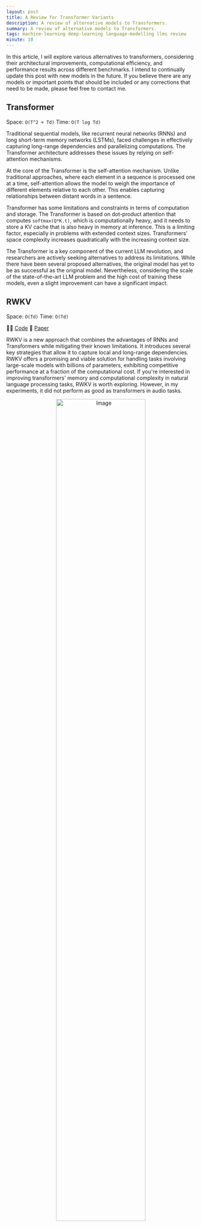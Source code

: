 ```yaml
---
layout: post
title: A Review for Transformer Variants
description: A review of alternative models to Transformers.
summary: A review of alternative models to Transformers.
tags: machine-learning deep-learning language-modelling llms review
minute: 10
---
```


<style>
img {
    border-radius: 10px;
}
</style>

In this article, I will explore various alternatives to transformers, considering their architectural improvements, computational efficiency, and performance results across different benchmarks. I intend to continually update this post with new models in the future. If you believe there are any models or important points that should be included or any corrections that need to be made, please feel free to contact me.

## Transformer
Space: `O(T^2 + Td)`
Time: `O(T log Td)`

Traditional sequential models, like recurrent neural networks (RNNs) and long short-term memory networks (LSTMs), faced challenges in effectively capturing long-range dependencies and parallelizing computations. The Transformer architecture addresses these issues by relying on self-attention mechanisms.

At the core of the Transformer is the self-attention mechanism. Unlike traditional approaches, where each element in a sequence is processed one at a time, self-attention allows the model to weigh the importance of different elements relative to each other. This enables capturing relationships between distant words in a sentence.

Transformer has some limitations and constraints in terms of computation and storage. The Transformer is based on dot-product attention that computes ```softmax(Q*K.t)```, which is computationally heavy, and it needs to store a KV cache that is also heavy in memory at inference. This is a limiting factor, especially in problems with extended context sizes. Transformers' space complexity increases quadratically with the increasing context size.

The Transformer is a key component of the current LLM revolution, and researchers are actively seeking alternatives to address its limitations. While there have been several proposed alternatives, the original model has yet to be as successful as the original model. Nevertheless, considering the scale of the state-of-the-art LLM problem and the high cost of training these models, even a slight improvement can have a significant impact.



## RWKV

Space: `O(Td)`
Time: `O(Td)`

👩‍💻 [Code](https://github.com/BlinkDL/RWKV-LM)
📎 [Paper](https://arxiv.org/abs/2305.13048)

RWKV is a new approach that combines the advantages of RNNs and Transformers while mitigating their known limitations. It introduces several key strategies that allow it to capture local and long-range dependencies. RWKV offers a promising and viable solution for handling tasks involving large-scale models with billions of parameters, exhibiting competitive performance at a fraction of the computational cost. If you're interested in improving transformers' memory and computational complexity in natural language processing tasks, RWKV is worth exploring. However, in my experiments, it did not perform as good as transformers in audio tasks.

<figure style="text-align:center;">
    <img src="https://cdn.discordapp.com/attachments/1158141030080716891/1158150056478789703/image.png?ex=651b32ca&is=6519e14a&hm=4781857cc520c0d1abef45ae00bccbf9cf2fbd492694410c9b031dbad689d279&" alt="Image" width="75%" height="75%">
</figure>

The aim of RWKV is to harness the advantages of both RNNs and Transformers while addressing their shortcomings. In comparison to RNNs, RWKV provides more efficient parallelizable training and improved performance in capturing long-range dependencies. This is achieved by eliminating the reliance on a single vector to transmit the context between different time steps.

Compared to Transformers, RWKV offers linear attention and constant computational and memory complexity during inference, making it more efficient for large-scale models.

There are two primary components of a RWKV block: time-mixing and channel-mixing. Time-mixing operates by using linear interpolation to blend the current input with the input from the previous time step. This process effectively combines and controls the information in the input channels. The time-mixing block is composed of three equations that compute the values of r, k, and v at each time step, which are then used to calculate the WKV that plays the role of Transformer's attention. Essentially, as time progresses and t increases, the vector o_t becomes increasingly dependent on a historical record.

<figure style="text-align:center;">
  <img src="https://cdn.discordapp.com/attachments/1158141030080716891/1158150244828188702/image.png?ex=651b32f7&is=6519e177&hm=b4fff3b20f4c38fc5a1d7be4dff01277764b94e74ff1b440087d89e6808988a9" alt="Image" width="75%" height="75%">
</figure>

Channel mixing aids in capturing local information effectively. It works by computing the values of r, k, and o at each time step, which are then used to calculate the final output vector. The channel-mixing block comprises three equations that compute the values of r, k, and o at each time step. The output vector is calculated by taking the sigmoid of the receptance r and using it as a "forget gate" to eliminate unnecessary historical information. The final output vector is then computed by multiplying the sigmoid of r with the result of a max pooling operation on k, followed by a squared ReLU activation.

<figure style="text-align:center;">
    <img src="https://cdn.discordapp.com/attachments/1158141030080716891/1158150324482211981/image.png?ex=651b330a&amp;is=6519e18a&amp;hm=a27f2cb37111f256b78dfb8b1a1946362f1bc847de4b93e196c57c1807db2ed7&amp;" alt="Image" width="75%" height="75%">
</figure>

RWKV has certain limitations. For instance, it may struggle with tasks that require recalling information over a long context. This is because RWKV relies on a limited window between time steps, whereas Transformers have access to all the information at each step through attention. Another limitation is the prominence of prompt engineering in RWKV. In RWKV, the linear attention mechanism restricts the extent to which prompt information is passed on to the model. Empirical evidence supports this, showing that when prompts were adjusted to be  for RWKV, there was a significant increase in performance, with the F1 measure improving from 44.2% to 74.8%.

The results have demonstrated that RWKV has delivered impressive performance and surpassed other models in certain tasks. Nevertheless, when tasks require a greater emphasis on context, RWKV's performance tends to decline.

RWKV model serves as an outstanding illustration of an open-source project, with the paper mentioning many contributors. It is impressive to observe the significant influence that open-source research has had in advancing innovative AI solutions on a grand scale. Efforts are already underway to address the limitations of RWKV. You can join [their discord]( https://discord.gg/bDSBUMeFpc) if you are willing to get involved in the development process.







## Hyena

 Time: `O(NdT (logT + d))` st. N is the number of projections
 Space Complexity: `O(Td)`

👩‍💻 [Code](https://github.com/HazyResearch/safari)
📎 [Paper](https://arxiv.org/abs/2302.10866)
📎 [Blogpost](https://hazyresearch.stanford.edu/blog/2023-03-07-hyena)

Hyena addresses the Transformer's limitations with their attention operator, which becomes computationally expensive with longer sequences and cannot access a significant amount of context. Hyena offers a subquadratic alternative to attention by combining long convolutions with data-controlled gating. In various tasks involving recall and reasoning with sequences containing thousands to hundreds of thousands of tokens, Hyena has demonstrated significant improvements in accuracy. It achieves Transformer-level quality while reducing required training computed by 20% at a sequence length of 2K. Notably, Hyena operators are also faster, offering twice the efficiency of highly optimized attention operators.

<figure>
  <img src="https://media.discordapp.net/attachments/1158141030080716891/1158147883573452930/Screenshot_2023-09-28_at_15.50.08.png?ex=651b30c4&is=6519df44&hm=2b69bef06a520b2132969521cf327e82d64100f3a6b7d435e8ba265870c1ec41&=&width=2204&height=990" alt="Image description">
</figure>

Hyena first projects the input into a set of vectors ```v, x_1, ..., x_n``` and ```v``` acts like the value vector as in the attention. Then it projects ```v, x_1, ..., x_n``` with learnable filters ```h_1, ..., h_n```. Hyena applies a multiplicative gating interaction to the projected vectors, similar to LSTMs. This gating is used to control the information flow through the recurrence.

<figure>
  <img src="https://media.discordapp.net/attachments/1158141030080716891/1158147883883839538/Screenshot_2023-09-28_at_16.56.27.png?ex=652c5444&is=6519df44&hm=f64159b863bc947cd4d25b99cdcac8c9c621faafbc43461ae53ed6059e110653&=&width=2256&height=478" alt="Image">
</figure>

Hyena uses an implicit long convolution to the gated input, using a set of Hyena filters that are parametrized by a feedforward network. This convolution is used to capture long-range dependencies in the input.

<figure>
  <img src="https://media.discordapp.net/attachments/1158141030080716891/1158147884139684053/Screenshot_2023-09-28_at_17.28.21.png?ex=651b30c4&is=6519df44&hm=94592fd5b34bbbf083d352998bc7ec7ec10c836508e2b404c2bfe6b960e002d2&=&width=2204&height=466" alt="Image">
</figure>


<figure>
  <img src="https://media.discordapp.net/attachments/1158141030080716891/1158147884416516166/Screenshot_2023-09-28_at_17.29.11.png?ex=651b30c4&is=6519df44&hm=6ca777f2a5790e4f49e7ea2c2184cc186aed1f0c414444e45f677319c6fca9e8&=&width=2204&height=512" alt="Image description">
</figure>

<figure>
  <img src="https://media.discordapp.net/attachments/1158141030080716891/1158147884634615828/Screenshot_2023-09-28_at_17.29.49.png?ex=651b30c5&is=6519df45&hm=9e787acaef69633b283691dfecdd371581feeddf76d854af1c420ebe6d908955&=&width=2204&height=580" alt="Image">
</figure>

Below is the overall Hyena operator in Python as described in the blog post:

```python
def hyena_filter(t):
    return window(t) * ffn(t) * poitional_encoding(t)

x, v = input_projections(u)
for o in range(hyena_orders):
    h = hyena_filter(L)  # long conv filter parameterized via an MLP
    v = x[o] * fftconv(h, v)  # elem-wise mult & fftconv
)
```

Regarding language modeling, Hyena is compared to GPTNeo and RWKV. Hyena outperforms in few-shot learning, but RWKV is better in zero-shot accuracy on SuperGLUE tasks. Moreover, Hyena performs on par with a Transformer on language modeling with WikiText103 dataset.

Regarding runtime, the cross-over point between Hyena and attention occurs at 2048, and Hyena and flash attention range from 4086 to 8196.

<figure>
  <img src="https://media.discordapp.net/attachments/1158141030080716891/1158147884944990327/Screenshot_2023-09-28_at_17.44.48.png?ex=651b30c5&is=6519df45&hm=8efde44c22a32b3404f8c5c80d736f5d71bae95f178637493627289d8da0503a&=&width=2204&height=717"
  alt="Image">
</figure>

**My 2 cents**: Hyena is an interesting approach for extending input length through scalable computing. Nonetheless, further investigations on a larger scale are necessary to confirm its efficacy as a viable alternative to the Transformer model. For now, the RWKV model offers better value in terms of both complexity and performance. However, if the goal is to tackle lengthy context problems, Hyena could be a promising choice.



## Attention Free Transformer

Time: AFT-simple `O(Td)`, AFT-full `O(T^2d)`
Space: `O(Td)`

📎 [Paper](https://arxiv.org/abs/2105.14103v2)
👩‍💻 [Code (unofficial)](https://github.com/rish-16/aft-pytorch)

Attention Free Transformer (AFT) eliminates the need for dot product self-attention, making it scalable with long inputs and large model sizes. AFT takes advantage of locality and spatial weight sharing while maintaining global connectivity, resulting in excellent efficiency. The paper presents experiments on autoregressive modeling tasks and image recognition, demonstrating competitive performance compared to other models.

AFT is a weighted average over values combined by the queries with element-wise multiplication instead of a heavy attention matrix. In an Attention-based Feedforward Transformer (AFT) layer, the learned position biases are added to the key values. Then, the values are combined with the key using element-wise multiplication. Finally, the resulting values are multiplied with the query element-wise. Thus, it avoids the computationally heavy ```softmax(Q*K.t)``` operation of a Transformer. "AFT can be interpreted as performing implicit attention with as many heads as feature dimensions, where the attention matrices take a factorized form."

<figure>
    <img src="https://cdn.discordapp.com/attachments/1158141030080716891/1158143056378331156/Screenshot_2023-09-29_at_16.02.12.png?ex=651b2c45&is=6519dac5&hm=3f69a901a09a9e90c3b2e6a622ec69603f2d654c8e4be3eca506d08c65d1d3ac&" alt="Image">
</figure>

There are four different versions of AFT. The first version is AFT-simple, which does not utilize position encoding. The second version is AFT-full, which includes regular position encoding. The third version is AFT-local, incorporating a learned set of relative position biases within a specified window. The fourth version is AFT-conv, which utilizes depth-wise separable convolution and is proposed especially for image tasks.

<figure>
  <img src="https://cdn.discordapp.com/attachments/1158141030080716891/1158143241707864185/Screenshot_2023-09-29_at_16.01.38.png?ex=651b2c72&is=6519daf2&hm=95cf4adb2b085f2a57a00731ec8816c0a3777d6ebcb1b29fd364695ef61322ae&" alt="Screenshot">
    <figcaption>AFT-conv formulation. </figcaption>
</figure>


In terms of results, the paper shows that AFT achieves comparable or better accuracy than traditional Transformers on various autoregressive modeling tasks and image recognition tasks while using much smaller memory footprints. AFT also outperforms other efficient Transformer variants such as Linformer and Performer. The paper also demonstrates the effectiveness of AFT on variable-length inputs and shows that it is well-suited for pretraining and finetuning workflows in vision tasks.

In general, AFT shows potential as a substitute for conventional Transformers. It substantially reduces computational requirements and memory usage, all while maintaining high performance. Moreover, AFT serves as the foundation for the development of both Hyena and RWKV.



## Retentive Network

Time: `O(Td(b + h))` s.t. b chunk size and h is head dimension
Space: `O(T)`

📎 [Paper](https://arxiv.org/abs/2307.08621)
👩‍💻 [Official Code](https://github.com/microsoft/torchscale/commit/bf65397b26469ac9c24d83a9b779b285c1ec640b)
👩‍💻 [Code 1](https://github.com/syncdoth/RetNet)
👩‍💻 [Code 2](https://github.com/Jamie-Stirling/RetNet)

RetNet borrows recurrent inference from RNN and parallel-training from Transformer, combining them to achieve an efficient model. Recurrent models facilitate O(1) inference as they do not require modeling the relationship between each input and every other input in the sequence. RetNet applies chunk-wise recurrence to alleviate the representational bottleneck of RNNs and effectively model longer context.

<figure>
  <img src="https://cdn.discordapp.com/attachments/1158141030080716891/1158141074603253800/retnet-vs-transformer.webp?ex=651b2a6d&is=6519d8ed&hm=7904fcf6149253cc0742d0ab1ec4f17a78b405adfee7191618e144a0b40b2a28&" alt="Caption" title="Difference between Transformer and RetNet">
  <figcaption>Difference between Transformer and RetNet</figcaption>
</figure>


RetNet introduces a novel approach to replace the softmax operation utilized in self-attention with a Hadamard product. By leveraging a newly introduced **D-matrix and incorporating a GroupNorm operation**, the relative attention weights assigned to each token in the input sequence are determined. Traditionally,  softmax  plays a crucial role in capturing long-term dependencies and contributes to the remarkable performance of Transformers.

In RetNet, training and inference use of different flows that result in the same computation. In the training phase, a parallel formulation is utilized, while in the inference phase, a recurrent formulation.I suggest you check [this post](https://medium.com/ai-fusion-labs/retentive-networks-retnet-explained-the-much-awaited-transformers-killer-is-here-6c17e3e8add8) by Shantanu Chandra who did a better job than the paper explaining how things work.

<figure>
  <img src="https://cdn.discordapp.com/attachments/1158141030080716891/1158143553000718397/image.png?ex=651b2cbc&is=6519db3c&hm=663ffeedd63406f87d7032c71c9b4884f01602e16e408f7b2de2a00a95cc61d4" alt="Image">
  <figcaption>Training and inference computation.</figcaption>
</figure>


When we compare RetNet to attention-free transformers and RWKV, it retains the element-wise interactions in the sequence with the retention operation. It keeps the high-dimensional state of the encoded sequence information, which they claim to contribute to the model performance.

Results show that after ~2.7B parameters, RetNet achieves lower perplexity and outperforms Transformer. Most of the results are reported based on the 6.7B model. RetNet is significantly better than Transformer at this scale in zero-shot, few-shot learning.

RetNet replaces the KV cache of Transformers with recurrence and saves memory. Also, chunk-wise retention makes inference significantly scalable with increasing batch size and input length.

They also show that RetNet is computationally way more efficient than Transformer and almost on par with Transformer + Flash Attention 1 (needs to compare Flash Attention2). Results show that it uses 3.4x lower memory, 8.4x higher throughput, and 15.6x lower latency concerning a Transformer model.

When compared to the other Transformer alternatives, RetNet outperforms all the different models by a big margin on language modeling.

<figure>
<img src="https://cdn.discordapp.com/attachments/1158141030080716891/1158143990630187048/image.png?ex=651b2d24&is=6519dba4&hm=05891731dffc0e053173f55da8865837ad7805293a3c3b29eda0f0e2a7cc8490" alt="Image">
  <figcaption>Comparison with the other models.</figcaption>
</figure>


<br>
## Longnet

Time: `O(Td)`
Space: `O(T/r log T/r d)` s.t. r is the attention dilation rate

📎 [Paper](https://arxiv.org/pdf/2307.02486.pdf)
👩‍💻 [Code](https://github.com/microsoft/torchscale)

LONGNET  is designed to tackle longer sequence lengths. It can handle sequences with over **1 billion tokens** while maintaining good performance on shorter sequences. This is accomplished through dilated attention, which enhances the model's ability to attend to distant tokens. LONGNET has advantages such as linear computation complexity, the capability to serve as a distributed trainer for long sequences. Experiments confirm its effectiveness.


<figure>
  <img src="https://cdn.discordapp.com/attachments/1158141030080716891/1158764016307556372/image.png?ex=651d6e96&is=651c1d16&hm=677a5c15b30c83014def640efb5341424801680255ce60bfedd2baf973c24a14" alt="Image">
</figure>

To simplify the self-attention layers, LONGNET utilizes dilated attention. This approach involves dividing the input sequence into segments and dilating each segment at a specific rate. By doing so, the model is able to leverage different segment lengths and dilation rates to improve its modeling abilities. The outputs of each segment size and dilation rate pairs are then combined through a weighted sum. These weights are determined based on the softmax denominators of each output. Combination of using segments and dilated attention strikes a balance between considering the global context and maintaining efficiency, as dilation serves as an efficient approximation of the attention matrix.

<figure>
  <img src="https://cdn.discordapp.com/attachments/1158141030080716891/1158766857587806258/image.png?ex=651d713b&is=651c1fbb&hm=40fa139299585deb1af9fb02e23c05007dea236811e3ce34ea5414a81ffe175a&" alt="Image Description">
</figure>

Two more tricks LONGNET employs for better modeling. It incorporates varying dilation rates in each attention head for more diversity. It also gradually increases the segment lengths and dilation rates in successive layers, allowing for the processing extremely long input sequences with a larger increasing receptive window in later layers.

To train LONGNET on 1 billion tokens, distributed training is necessary. LONGNET divides the inputs into segments, which are then distributed across different GPUs. These segments are processed simultaneously, with a constant communication overhead.

They used the Stack dataset to test the model, a source code collection with over 300 programming languages. They showed that LONGNET outperforms a vanilla Transformer model by a large margin in  perplexity and computation. They were able to train LONGNET with 32k context size whereas the Transformer only 16k.

<figure>
    <img src="https://cdn.discordapp.com/attachments/1158141030080716891/1158774319560798238/image.png?ex=651d782e&is=651c26ae&hm=1d47402aaab7e0ee804e53e76179c11d03a48e654cb30bce1dde0c3b91f7a051&" alt="Image">
</figure>

**My 2 cents:** Consider using LONGNET when processing a long context or stream outputs.



<br>
## MegaByte
Time: `O(T ^ (4/3)  d)`
Space: `O(T log Td)`

📎 [Paper](https://arxiv.org/abs/2305.07185)
👩‍💻 [Code](https://github.com/lucidrains/MEGABYTE-pytorch)

<figure>
  <img src="https://cdn.discordapp.com/attachments/1158141030080716891/1159125345593737246/image.png?ex=651ebf19&is=651d6d99&hm=987d8fe538501b0d3970b50846dfa7f154a721edbf771dac74f8a9da7708675c&" alt="image">
</figure>

MEGABYTE is a "multiscale decoder architecture that enables end-to-end differentiable modeling of sequences of over one million bytes". MEGABYTE utilizes byte values to directly model data, requiring the ability to effectively capture a lengthy context. To achieve this, it divides sequences into patches and employs a local model for each patch, while also incorporating a global model between patches. By doing so, MEGABYTE enables sub-quadratic self-attention, facilitates larger feedforward layers without incurring additional computational cost, and enhances parallelism during decoding. As a result, MEGABYTE delivers improved performance for training and generation efficiently.

MEGABYTES offers several advantages, including sub-quadratic self-attention, per patch feedforward layers, and parallel decoding. The sub-quadratic self-attention is achieved by dividing the input into smaller "patches,". This reduces the self-attention cost to `O(T^(4/3) d)`.

They note that in a Transformer, the feedforward layers consume about 98% of the FLOPs. MEGABYTES addresses this by replacing multiple passes of these layers with a single pass, utilizing a larger linear layer.

Furthermore, the use of patches also introduces a level of parallelism. As a result, they found that their 1.5B parameter model is 40% faster than a 350M Transformer model.

The MEGABYTE system is composed of three main components:
- patch embedder, which converts the patch sequences into a representation that considers the context.
- global Transformer that encodes the contextualized inputs.
- local Transformer model that takes each output from the global model and predicts the output tokens in an auto-regressive manner.

MEGABYTE is applied to language modeling, image modeling, and audio modeling. The cool thing is that it is trained by the raw byte values (hence the name). It is compared to PerceiverAR and a Transformer baseline. In all tasks, it outperforms both and is competitive with models that use tokenizers to discretize the input.

The ablation analysis shows the importance of having both local and global models. If one of these components is absent, there is a notable decline in performance.

**My 2 cents:** I find learning from raw bytes and utilizing multi-stage transformers intriguing. This approach can potentially revolutionize language model systems (LLMs). By eliminating tokenization models, we can bridge the gap between computers and models, paving the way for developing new generation LLM-based operating systems.

In addition, I'd like to try MEGABYTE for text-to-speech. I believe it is well-suited to learn local and global relations better than Transfomers for TTS.

**Edit**: Looks like [UniAudio](https://arxiv.org/abs/2310.00704) did it.



## Noteworthy Mentions

Here are a few other noteworthy models that I won't delve into further since they have yet to gain much traction in the community or are simple tricks that don't require much explanation.

### Multi-Query Attention
📎[Paper](https://arxiv.org/pdf/1911.02150.pdf)
👩‍💻[Code](https://github.com/knotgrass/attention/blob/main/attn/attention.py)

Using shared key and value vectors among attention heads reduces the memory overhead at inference by reducing the size of the KV cache.


### Linformer
📎 [Paper](https://arxiv.org/abs/2006.04768v3)
👩‍💻 [Code](https://github.com/facebookresearch/fairseq/tree/main/examples/linformer)

A linear time self-attention is achieved by breaking down the scaled dot-product attention into multiple smaller attentions using linear projections. Together, these operations create a low-rank factorization of the original attention mechanism.


## Roformer
 📎 [Paper](https://arxiv.org/abs/2104.09864)
👩‍💻 [Code](https://huggingface.co/docs/transformers/model_doc/roformer)

"Rotary Position Embedding, or RoPE, is a type of position embedding which encodes absolute positional information with rotation matrix and naturally incorporates explicit relative position dependency in self-attention formulation."


## One Wide Feedforward is All You Need
📎 [Paper](https://arxiv.org/abs/2309.01826)

<blockquote class="twitter-tweet"><p lang="en" dir="ltr">&quot;One Wide Feedforward is All You Need&quot; from Apple<br><br>- FFN parameters are redundant in the Transformer <br>- Remove FFN on decoder<br>- Share an FFN in encoder<br>- Slight accuracy drop<br>- Scale back the model to the org size. <br>- Improved accuracy and latency<a href="https://t.co/2Q5hFe7RRA">https://t.co/2Q5hFe7RRA</a></p>&mdash; erogol 🐸💬 (@erogol) <a href="https://twitter.com/erogol/status/1701633558316535883?ref_src=twsrc%5Etfw">September 12, 2023</a></blockquote> <script async src="https://platform.twitter.com/widgets.js" charset="utf-8"></script>

It is suggested that the Feedforward Network (FFN) are unnecessary and redundant in Transformers. As a result, the FFN is removed from the Transformer decoder, shared in the encoder. Even though there is a small decrease in accuracy as a result of this change, when the model is scaled back to its original size, it leads to enhanced accuracy and decreased latency. They report 18.5% speed-up using this technique.


## Performer
Time: `O(Td^2 log d)`
Space: `O(Td log d + d^2 lod d)`

📎 [Paper](https://arxiv.org/abs/2009.14794v4)
👩‍💻 [Code](https://github.com/facebookresearch/xformers/blob/4e096c4afd4d1d377053cdfc6964f67f6435dceb/xformers/components/attention/favor.py#L41)

Performer can "estimate" regular dot-product attention using an approach called "Fast attention via positive orthogonal random features" FAVOR+. FAVOR+ combines low-rank approximation, matrix factorization, and matrix decomposition; then the space and time complexity becomes much more linear.


## Reformer
Time: `O(T log Td)`
Space: O`(T log T + Td)`

[📎Paper](https://arxiv.org/abs/2001.04451)
[👩‍💻Code (unofficial)](https://github.com/lucidrains/reformer-pytorch)

Reformer model incorporates three techniques to improve efficiency. First, it uses "reversible residuals" to reduce memory consumption by storing only one copy of the intermediate activation that can be used to reproduce the activations of the earlier layers by the model parameters. This helps minimize the memory overhead. Second, it splits values into chunks, saving memory in FFT layers and make the inference more efficient. Lastly, Reformer uses locality-sensitive hashing to approximate the attention matrix for a more efficient runtime.


## Monarch Mixer

👩‍💻[Blog](https://hazyresearch.stanford.edu/blog/2023-07-25-m2-bert)
👩‍💻[Code](https://github.com/HazyResearch/m2)

"Monarch Mixer uses monarch matrices for a sub-quadratic model in sequence length and model dimension. The idea is to replace the major elements of a Transformer with Monarch matrices — which are a class of structured matrices that "generalize the FFT and are sub-quadratic, hardware-efficient, and expressive."  In Monarch Mixer, they use layers built up from Monarch matrices to mix across the sequence (replacing the Attention operation) and across the model dimension (replacing the dense MLP).

## Conformers

📎 [Paper](https://arxiv.org/abs/2005.08100)
👩‍💻 [Code (unofficial)](https://github.com/sooftware/conformer)

The Conformer is a variant designed for speech recognition. While the Transformer excels at capturing global relationships, it is less effective than convolutional layers in capturing local information. To address this, the Conformer augments the Transformer model by adding convolutional layers between the attention module and the final feedforward layer. As a result, the Conformer achieves significantly better performance than previous Transformer and CNN-based models, setting new state-of-the-art on ASR.


### Efficient Streaming LMs with Attention Sinks

📎 [Paper](https://arxiv.org/pdf/2309.17453v1.pdf)

<blockquote class="twitter-tweet"><p lang="en" dir="ltr">Efficient Streaming Language Models with Attention Sinks <br><br>- Softmax in attention forces sum to 1 <br>- Thus it always attends first tokens <br>- Add learnable start tokens (sinks) <br>- Sliding window context with sinks <br>- Stable, fast, scalable inference! <a href="https://t.co/xNG4asnxWc">https://t.co/xNG4asnxWc</a></p>&mdash; erogol 🐸💬 (@erogol) <a href="https://twitter.com/erogol/status/1708811519511744899?ref_src=twsrc%5Etfw">October 2, 2023</a></blockquote> <script async src="https://platform.twitter.com/widgets.js" charset="utf-8"></script>

This looks similar to Longnet, but they keep a set of learnable tokens - sinks - at the beginning of the generated sequence, observing that it improves stability and performance even if you window the attention computation.

### Simplifying Transformer Blocks

📎 [Paper](https://arxiv.org/pdf/2311.01906.pdf)

<figure>
  <img src="https://media.discordapp.net/attachments/1158141030080716891/1174358243426979920/image.png?ex=65674d57&is=6554d857&hm=4c029263a3d055efcb5420b09cd8a957837c82ae3399c50fecce5e7dbce45cd3&=&width=2254&height=1342" alt="image">
</figure>

Proposed model removes attention sub-block skip connection, value and projection parameters, MLP skip connection and normalization layers. They report 15% faster training and 15% fewer parameters with no loss in performance.
One caveat is that they only experimented with relatively smaller models (200-300m parameters) and it is not clear if this approach scales to larger models. Also, experiments are done in a limited number of tasks. However,
it is easy to implement and worth trying at least for the model scales and tasks mentioned in the paper.